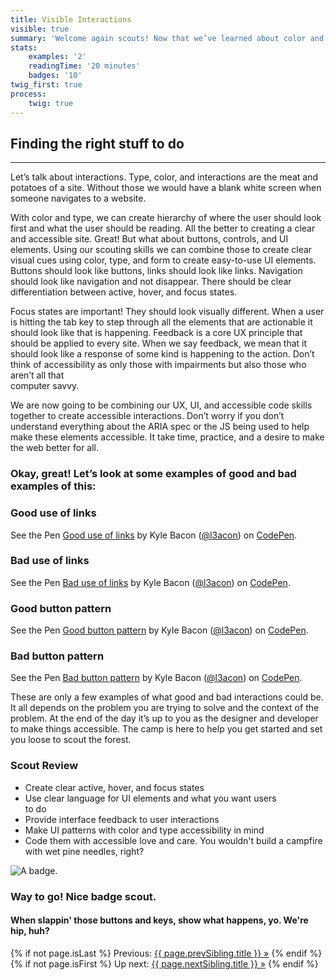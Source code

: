 ```yaml
---
title: Visible Interactions
visible: true
summary: 'Welcome again scouts! Now that we’ve learned about color and type. Let’s talk about interactions. Type, color, and interactions are the meat and potatoes of a site. Without those we would have a blank white screen when someone navigates to a website.'
stats:
    examples: '2'
    readingTime: '20 minutes'
    badges: '10'
twig_first: true
process:
    twig: true
---
```

<section>
<div class="container--content" markdown="1">

# Finding the right stuff to do

---

Let’s talk about interactions. Type, color, and interactions are the meat and potatoes of a site. Without those we would have a blank white screen when someone navigates to a website.

With color and type, we can create hierarchy of where the user should look first and what the user should be reading. All the better to creating a clear and accessible site. Great! But what about buttons, controls, and UI elements. Using our scouting skills we can combine those to create clear visual cues using color, type, and form to create easy-to-use UI elements.  Buttons should look like buttons, links should look like links. Navigation should look like navigation and not disappear. There should be clear differentiation between active, hover, and focus states.

</div>
</section>

<section>
<div class="container--content section--marg">
<div class="box purple stripe" markdown="1">

Focus states are important! They should look visually different. When a user is hitting the tab key to step through all the elements that are actionable it should look like that is happening. Feedback is a core UX principle that should be applied to every site. When we say feedback, we mean that it should look like a response of some kind is happening to the action. Don’t think of accessibility as only those with impairments but also those who aren’t all that <br />computer savvy.

</div>
</div>
</section>

<section>
<div class="container--content" markdown="1">

We are now going to be combining our UX, UI, and accessible code skills together to create accessible interactions. Don’t worry if you don’t understand everything about the ARIA spec or the JS being used to help make these elements accessible. It take time, practice, and a desire to make the web better for all.

</div>
    <div class="container--content">
        <h3>Okay, great! Let’s look at some examples of good and bad examples of this:</h3>
    </div>
    <div class="container">
        <div class="box white mt--90 mb--90">
            <h3 class="mt--0">Good use of links</h3>
            <p data-height="265" data-theme-id="dark" data-slug-hash="eRYLvG" data-default-tab="result" data-user="l3acon" data-embed-version="2" data-pen-title="Good use of links" class="codepen">See the Pen <a href="https://codepen.io/l3acon/pen/eRYLvG/">Good use of links</a> by Kyle Bacon (<a href="https://codepen.io/l3acon">@l3acon</a>) on <a href="https://codepen.io">CodePen</a>.</p>
        </div>
        <div class="box white mt--90 mb--90">
            <h3 class="mt--0">Bad use of links</h3>
            <p data-height="265" data-theme-id="dark" data-slug-hash="LLYJWg" data-default-tab="html,result" data-user="l3acon" data-embed-version="2" data-pen-title="Bad use of links" class="codepen">See the Pen <a href="https://codepen.io/l3acon/pen/LLYJWg/">Bad use of links</a> by Kyle Bacon (<a href="https://codepen.io/l3acon">@l3acon</a>) on <a href="https://codepen.io">CodePen</a>.</p>
        </div>
        <div class="box white mt--90 mb--90">
            <h3 class="mt--0">Good button pattern</h3>
            <p data-height="265" data-theme-id="dark" data-slug-hash="Pjodmo" data-default-tab="html,result" data-user="l3acon" data-embed-version="2" data-pen-title="Good button pattern" class="codepen">See the Pen <a href="https://codepen.io/l3acon/pen/Pjodmo/">Good button pattern</a> by Kyle Bacon (<a href="https://codepen.io/l3acon">@l3acon</a>) on <a href="https://codepen.io">CodePen</a>.</p>
        </div>
        <div class="box white mt--90 mb--90">
            <h3 class="mt--0">Bad button pattern</h3>
            <p data-height="265" data-theme-id="dark" data-slug-hash="BZaORN" data-default-tab="html,result" data-user="l3acon" data-embed-version="2" data-pen-title="Bad button pattern" class="codepen">See the Pen <a href="https://codepen.io/l3acon/pen/BZaORN/">Bad button pattern</a> by Kyle Bacon (<a href="https://codepen.io/l3acon">@l3acon</a>) on <a href="https://codepen.io">CodePen</a>.</p>
        </div>
        <script async src="https://production-assets.codepen.io/assets/embed/ei.js"></script>
    </div>
</section>

<section>
<div class="container--content" markdown="1">

These are only a few examples of what good and bad interactions could be. It all depends on the problem you are trying to solve and the context of the problem. At the end of the day it’s up to you as the designer and developer to make things accessible. The camp is here to help you get started and set you loose to scout the forest.

</div>
</section>

<section>
<div class="container--content" markdown="1">

### Scout Review

* Create clear active, hover, and focus states
* Use clear language for UI elements and what you want users <br />to do
* Provide interface feedback to user interactions
* Make UI patterns with color and type accessibility in mind
* Code them with accessible love and care. You wouldn't build a campfire with wet pine needles, right?

</div>
</section>

<section class="section--badge-cta section--badge-cta__blue mt--90 pb--60">
    <div class="container">
        <div class="flex-grid--gutters">
            <div class="col--width__four">
                <div class="badge--box">
                    <img class="img--badge badge--dispatch" alt="A badge." src="/badge/visible-interactions/interactive.png" data-section="interaction" data-badge="visibleInteractions">
                </div>
            </div>
            <div class="col--width__eight">
                <h3>Way to go! Nice badge scout.</h3>
                <h4>When slappin' those buttons and keys, show what happens, yo. We're hip, huh?</h4>
                {% if not page.isLast %}
                    <span>Previous: </span><a href="{{ page.prevSibling.url }}">{{ page.prevSibling.title }} &raquo;</a>
                {% endif %}
                {% if not page.isFirst %}
                    <span>Up next: </span><a href="{{ page.nextSibling.url }}">{{ page.nextSibling.title }} &raquo;</a>
                {% endif %}
            </div>
        </div>
    </div>
</section>
